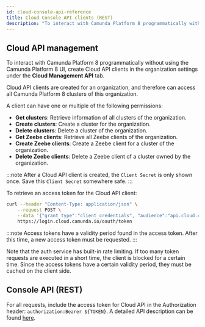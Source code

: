 ```yaml
---
id: cloud-console-api-reference
title: Cloud Console API clients (REST)
description: "To interact with Camunda Platform 8 programmatically without using the Camunda Platform 8 UI, create Cloud API clients."
---
```


## Cloud API management

To interact with Camunda Platform 8 programmatically without using the Camunda Platform 8 UI, create Cloud API clients in the organization settings under the **Cloud Management API** tab.

Cloud API clients are created for an organization, and therefore can access all Camunda Platform 8 clusters of this organization.

A client can have one or multiple of the following permissions:

- **Get clusters**: Retrieve information of all clusters of the organization.
- **Create clusters**: Create a cluster for the organization.
- **Delete clusters**: Delete a cluster of the organization.
- **Get Zeebe clients**: Retrieve all Zeebe clients of the organization.
- **Create Zeebe clients**: Create a Zeebe client for a cluster of the organization.
- **Delete Zeebe clients**: Delete a Zeebe client of a cluster owned by the organization.

:::note
After a Cloud API client is created, the `Client Secret` is only shown once. Save this `Client Secret` somewhere safe.
:::

To retrieve an access token for the Cloud API client:

```bash
curl --header "Content-Type: application/json" \
    --request POST \
    --data '{"grant_type":"client_credentials", "audience":"api.cloud.camunda.io", "client_id":"XXX", "client_secret":"YYY"}' \
    https://login.cloud.camunda.io/oauth/token
```

:::note
Access tokens have a validity period found in the access token. After this time, a new access token must be requested.
:::

Note that the auth service has built-in rate limiting. If too many token requests are executed in a short time, the client is blocked for a certain time. Since the access tokens have a certain validity period, they must be cached on the client side.

## Console API (REST)

For all requests, include the access token for Cloud API in the Authorization header: `authorization:Bearer ${TOKEN}`. A detailed API description can be found [here](https://console.cloud.camunda.io/customer-api/openapi/docs/#/).
